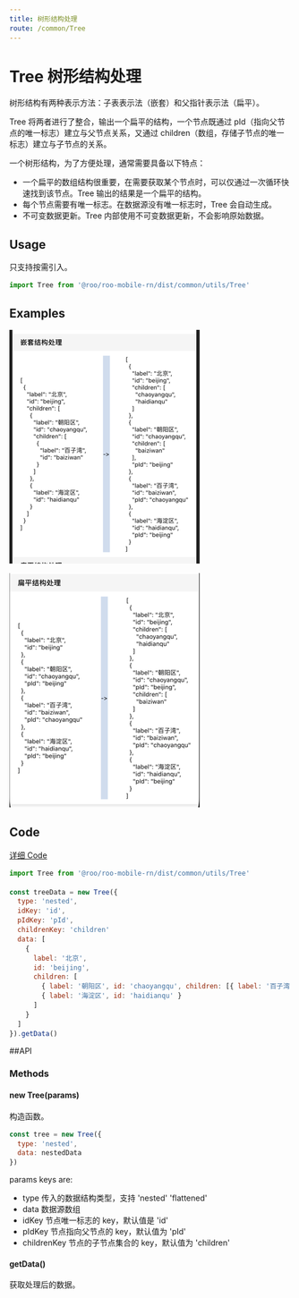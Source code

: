 ```yaml
---
title: 树形结构处理
route: /common/Tree
---
```



# Tree 树形结构处理

树形结构有两种表示方法：子表表示法（嵌套）和父指针表示法（扁平）。

Tree 将两者进行了整合，输出一个扁平的结构，一个节点既通过 pId（指向父节点的唯一标志）建立与父节点关系，又通过 children（数组，存储子节点的唯一标志）建立与子节点的关系。

一个树形结构，为了方便处理，通常需要具备以下特点：

- 一个扁平的数组结构很重要，在需要获取某个节点时，可以仅通过一次循环快速找到该节点。Tree 输出的结果是一个扁平的结构。
- 每个节点需要有唯一标志。在数据源没有唯一标志时，Tree 会自动生成。
- 不可变数据更新。Tree 内部使用不可变数据更新，不会影响原始数据。

## Usage

只支持按需引入。

```js
import Tree from '@roo/roo-mobile-rn/dist/common/utils/Tree'
```

## Examples

![image](../images/common/Tree/1.png)

![image](../images/common/Tree/2.png)

## Code
[详细 Code](https://github.com/Meituan-Dianping/beeshell/tree/master/examples/common/TreeScreen/index.tsx)

```js
import Tree from '@roo/roo-mobile-rn/dist/common/utils/Tree'

const treeData = new Tree({
  type: 'nested',
  idKey: 'id',
  pIdKey: 'pId',
  childrenKey: 'children'
  data: [
    {
      label: '北京',
      id: 'beijing',
      children: [
        { label: '朝阳区', id: 'chaoyangqu', children: [{ label: '百子湾', id: 'baiziwan' }] },
        { label: '海淀区', id: 'haidianqu' }
      ]
    }
  ]
}).getData()
```

##API

### Methods
#### new Tree(params)

构造函数。

```js
const tree = new Tree({
  type: 'nested',
  data: nestedData
})
```

params keys are:

- type 传入的数据结构类型，支持 'nested' 'flattened'
- data 数据源数组
- idKey 节点唯一标志的 key，默认值是 'id'
- pIdKey 节点指向父节点的 key，默认值为 'pId'
- childrenKey 节点的子节点集合的 key，默认值为 'children'

#### getData()

获取处理后的数据。